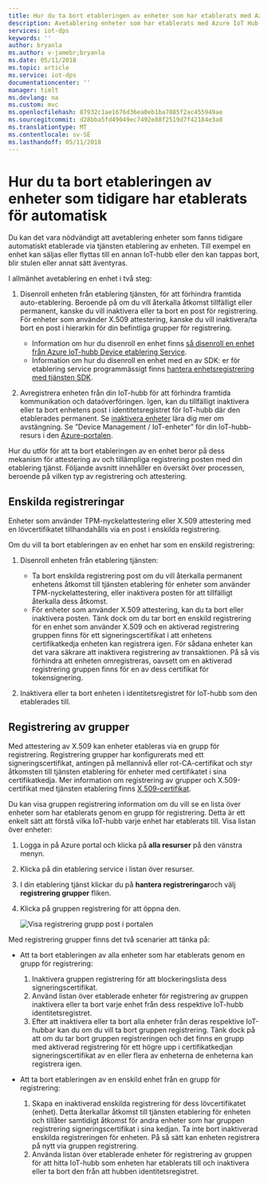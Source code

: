 ```yaml
---
title: Hur du ta bort etableringen av enheter som har etablerats med Azure IoT Hub-enhet etablering Service | Microsoft Docs
description: Avetablering enheter som har etablerats med Azure IoT Hub etablering av tjänst
services: iot-dps
keywords: ''
author: bryanla
ms.author: v-jamebr;bryanla
ms.date: 05/11/2018
ms.topic: article
ms.service: iot-dps
documentationcenter: ''
manager: timlt
ms.devlang: na
ms.custom: mvc
ms.openlocfilehash: 87932c1ae1676d36ea0eb1ba7885f2ac455949ae
ms.sourcegitcommit: d28bba5fd49049ec7492e88f2519d7f42184e3a8
ms.translationtype: MT
ms.contentlocale: sv-SE
ms.lasthandoff: 05/11/2018
---
```

# <a name="how-to-deprovision-devices-that-were-previously-auto-provisioned"></a>Hur du ta bort etableringen av enheter som tidigare har etablerats för automatisk 

Du kan det vara nödvändigt att avetablering enheter som fanns tidigare automatiskt etablerade via tjänsten etablering av enheten. Till exempel en enhet kan säljas eller flyttas till en annan IoT-hubb eller den kan tappas bort, blir stulen eller annat sätt äventyras. 

I allmänhet avetablering en enhet i två steg:

1. Disenroll enheten från etablering tjänsten, för att förhindra framtida auto-etablering. Beroende på om du vill återkalla åtkomst tillfälligt eller permanent, kanske du vill inaktivera eller ta bort en post för registrering. För enheter som använder X.509 attestering, kanske du vill inaktivera/ta bort en post i hierarkin för din befintliga grupper för registrering.  
 
   - Information om hur du disenroll en enhet finns [så disenroll en enhet från Azure IoT-hubb Device etablering Service](how-to-revoke-device-access-portal.md).
   - Information om hur du disenroll en enhet med en av SDK: er för etablering service programmässigt finns [hantera enhetsregistrering med tjänsten SDK](how-to-manage-enrollments-sdks.md).

2. Avregistrera enheten från din IoT-hubb för att förhindra framtida kommunikation och dataöverföringen. Igen, kan du tillfälligt inaktivera eller ta bort enhetens post i identitetsregistret för IoT-hubb där den etablerades permanent. Se [inaktivera enheter](/azure/iot-hub/iot-hub-devguide-identity-registry#disable-devices) lära dig mer om avstängning. Se ”Device Management / IoT-enheter” för din IoT-hubb-resurs i den [Azure-portalen](https://portal.azure.com).

Hur du utför för att ta bort etableringen av en enhet beror på dess mekanism för attestering av och tillämpliga registrering posten med din etablering tjänst. Följande avsnitt innehåller en översikt över processen, beroende på vilken typ av registrering och attestering.

## <a name="individual-enrollments"></a>Enskilda registreringar
Enheter som använder TPM-nyckelattestering eller X.509 attestering med en lövcertifikatet tillhandahålls via en post i enskilda registrering. 

Om du vill ta bort etableringen av en enhet har som en enskild registrering: 

1. Disenroll enheten från etablering tjänsten:

   - Ta bort enskilda registrering post om du vill återkalla permanent enhetens åtkomst till tjänsten etablering för enheter som använder TPM-nyckelattestering, eller inaktivera posten för att tillfälligt återkalla dess åtkomst. 
   - För enheter som använder X.509 attestering, kan du ta bort eller inaktivera posten. Tänk dock om du tar bort en enskild registrering för en enhet som använder X.509 och en aktiverad registrering gruppen finns för ett signeringscertifikat i att enhetens certifikatkedja enheten kan registrera igen. För sådana enheter kan det vara säkrare att inaktivera registrering av transaktionen. På så vis förhindra att enheten omregistreras, oavsett om en aktiverad registrering gruppen finns för en av dess certifikat för tokensignering.

2. Inaktivera eller ta bort enheten i identitetsregistret för IoT-hubb som den etablerades till. 


## <a name="enrollment-groups"></a>Registrering av grupper
Med attestering av X.509 kan enheter etableras via en grupp för registrering. Registrering grupper har konfigurerats med ett signeringscertifikat, antingen på mellannivå eller rot-CA-certifikat och styr åtkomsten till tjänsten etablering för enheter med certifikatet i sina certifikatkedja. Mer information om registrering av grupper och X.509-certifikat med tjänsten etablering finns [X.509-certifikat](concepts-security.md#x509-certificates). 

Du kan visa gruppen registrering information om du vill se en lista över enheter som har etablerats genom en grupp för registrering. Detta är ett enkelt sätt att förstå vilka IoT-hubb varje enhet har etablerats till. Visa listan över enheter: 

1. Logga in på Azure portal och klicka på **alla resurser** på den vänstra menyn.
2. Klicka på din etablering service i listan över resurser.
3. I din etablering tjänst klickar du på **hantera registreringar**och välj **registrering grupper** fliken.
4. Klicka på gruppen registrering för att öppna den.

   ![Visa registrering grupp post i portalen](./media/how-to-unprovision-devices/view-enrollment-group.png)

Med registrering grupper finns det två scenarier att tänka på:

- Att ta bort etableringen av alla enheter som har etablerats genom en grupp för registrering:
  1. Inaktivera gruppen registrering för att blockeringslista dess signeringscertifikat. 
  2. Använd listan över etablerade enheter för registrering av gruppen inaktivera eller ta bort varje enhet från dess respektive IoT-hubb identitetsregistret. 
  3. Efter att inaktivera eller ta bort alla enheter från deras respektive IoT-hubbar kan du om du vill ta bort gruppen registrering. Tänk dock på att om du tar bort gruppen registreringen och det finns en grupp med aktiverad registrering för ett högre upp i certifikatkedjan signeringscertifikat av en eller flera av enheterna de enheterna kan registrera igen. 

- Att ta bort etableringen av en enskild enhet från en grupp för registrering:
  1. Skapa en inaktiverad enskilda registrering för dess lövcertifikatet (enhet). Detta återkallar åtkomst till tjänsten etablering för enheten och tillåter samtidigt åtkomst för andra enheter som har gruppen registrering signeringscertifikat i sina kedjan. Ta inte bort inaktiverad enskilda registreringen för enheten. På så sätt kan enheten registrera på nytt via gruppen registrering. 
  2. Använda listan över etablerade enheter för registrering av gruppen för att hitta IoT-hubb som enheten har etablerats till och inaktivera eller ta bort den från att hubben identitetsregistret. 
  
  










